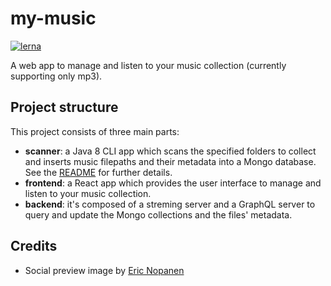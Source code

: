 # my-music

[![lerna](https://img.shields.io/badge/maintained%20with-lerna-cc00ff.svg)](https://lerna.js.org/)

A web app to manage and listen to your music collection (currently supporting only mp3).

## Project structure

This project consists of three main parts:

* **scanner**: a Java 8 CLI app which scans the specified folders to collect and inserts music filepaths and their metadata into a Mongo database. See the [README](./packages/scanner/README.md) for further details.
* **frontend**: a React app which provides the user interface to manage and listen to your music collection.
* **backend**: it's composed of a streming server and a GraphQL server to query and update the Mongo collections and the files' metadata.

## Credits

* Social preview image by [Eric Nopanen](https://unsplash.com/@rexcuando)
